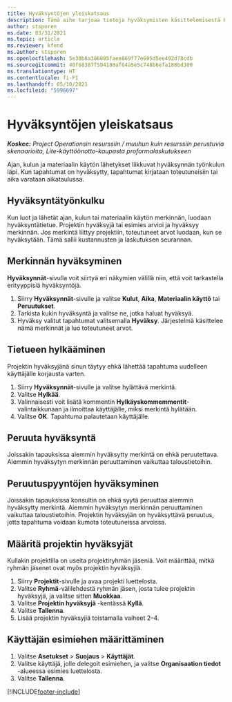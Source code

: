 ```yaml
---
title: Hyväksyntöjen yleiskatsaus
description: Tämä aihe tarjoaa tietoja hyväksymisten käsittelemisestä Project Operationsissa.
author: stsporen
ms.date: 03/31/2021
ms.topic: article
ms.reviewer: kfend
ms.author: stsporen
ms.openlocfilehash: 5e30b8a386805faee869f77e695d5ee492d78cdb
ms.sourcegitcommit: 40f68387f594180af64a5e5c748b6efa188bd300
ms.translationtype: HT
ms.contentlocale: fi-FI
ms.lasthandoff: 05/10/2021
ms.locfileid: "5996697"
---
```

# <a name="approvals-overview"></a>Hyväksyntöjen yleiskatsaus

_**Koskee:** Project Operationsin resurssiin / muuhun kuin resurssiin perustuvia skenaarioita, Lite-käyttöönotto-kaupasta proformalaskutukseen_

Ajan, kulun ja materiaalin käytön lähetykset liikkuvat hyväksynnän työnkulun läpi. Kun tapahtumat on hyväksytty, tapahtumat kirjataan toteutuneisiin tai aika varataan aikataulussa.

## <a name="approvals-workflow"></a>Hyväksyntätyönkulku
Kun luot ja lähetät ajan, kulun tai materiaalin käytön merkinnän, luodaan hyväksyntätietue. Projektin hyväksyjä tai esimies arvioi ja hyväksyy merkinnän. Jos merkintä liittyy projektiin, toteutuneet arvot luodaan, kun se hyväksytään. Tämä sallii kustannusten ja laskutuksen seurannan.

## <a name="approve-an-entry"></a>Merkinnän hyväksyminen
**Hyväksynnät**-sivulla voit siirtyä eri näkymien välillä niin, että voit tarkastella erityyppisiä hyväksyntöjä.
  
1. Siirry **Hyväksynnät**-sivulle ja valitse **Kulut**, **Aika**, **Materiaalin käyttö** tai **Peruutukset**.
2. Tarkista kukin hyväksyntä ja valitse ne, jotka haluat hyväksyä.
3. Hyväksy valitut tapahtumat valitsemalla **Hyväksy**.
Järjestelmä käsittelee nämä merkinnät ja luo toteutuneet arvot.

## <a name="reject-an-entry"></a>Tietueen hylkääminen
Projektin hyväksyjänä sinun täytyy ehkä lähettää tapahtuma uudelleen käyttäjälle korjausta varten.
  
1. Siirry **Hyväksynnät**-sivulle ja valitse hylättävä merkintä. 
2. Valitse **Hylkää**.
3. Valinnaisesti voit lisätä kommentin **Hylkäyskommemmentit**-valintaikkunaan ja ilmoittaa käyttäjälle, miksi merkintä hylätään.
4. Valitse **OK**. Tapahtuma palautetaan käyttäjälle.
  
## <a name="cancel-approval"></a>Peruuta hyväksyntä
Joissakin tapauksissa aiemmin hyväksytty merkintä on ehkä peruutettava. Aiemmin hyväksytyn merkinnän peruuttaminen vaikuttaa taloustietoihin. 

## <a name="approving-recall-requests"></a>Peruutuspyyntöjen hyväksyminen
Joissakin tapauksissa konsultin on ehkä syytä peruuttaa aiemmin hyväksytty merkintä. Aiemmin hyväksytyn merkinnän peruuttaminen vaikuttaa taloustietoihin. Projektin hyväksyjän on hyväksyttävä peruutus, jotta tapahtuma voidaan kumota toteutuneissa arvoissa.

## <a name="specify-project-approvers"></a>Määritä projektin hyväksyjät
Kullakin projektilla on useita projektiryhmän jäseniä. Voit määrittää, mitkä ryhmän jäsenet ovat myös projektin hyväksyjiä.

1. Siirry **Projektit**-sivulle ja avaa projekti luettelosta.
2. Valitse **Ryhmä**-välilehdestä ryhmän jäsen, josta tulee projektin hyväksyjä, ja valitse sitten **Muokkaa**.
3. Valitse **Projektin hyväksyjä** -kentässä **Kyllä**.
4. Valitse **Tallenna**.
5. Lisää projektin hyväksyjiä toistamalla vaiheet 2–4.

## <a name="configure-the-users-manager"></a>Käyttäjän esimiehen määrittäminen

1. Valitse **Asetukset** > **Suojaus** > **Käyttäjät**.
2. Valitse käyttäjä, jolle delegoit esimiehen, ja valitse **Organisaation tiedot** -alueessa esimies luettelosta. 
3. Valitse **Tallenna**.




[!INCLUDE[footer-include](../includes/footer-banner.md)]
